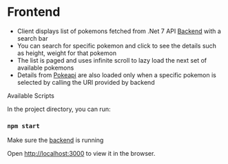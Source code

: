 # Frontend

  - Client displays list of pokemons fetched from .Net 7 API [Backend](https://github.com/Sid-chudasama/Headversity-Backend) with a search bar
  - You can search for specific pokemon and click to see the details such as height, weight for that pokemon
  - The list is paged and uses infinite scroll to lazy load the next set of available pokemons
  - Details from [Pokeapi](https://pokeapi.co/docs/v2#pokemon) are also loaded only when a specific pokemon is selected by calling the URI provided by backend


Available Scripts

In the project directory, you can run:

### `npm start`

Make sure the [backend](https://github.com/Sid-chudasama/Headversity-Backend) is running

Open [http://localhost:3000](http://localhost:3000) to view it in the browser.

